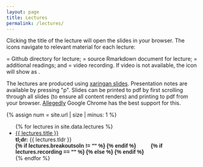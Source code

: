 ```yaml
---
layout: page
title: Lectures
permalink: /lectures/
---
```


Clicking the title of the lecture will open the slides in your browser. The icons navigate to relevant material for each lecture: 

<i class="fab fa-github"></i> = Github directory for lecture; <i class="fab fa-r-project"></i> = source Rmarkdown document for lecture; <i class="fas fa-book"></i> = additional readings; and <i class="fas fa-video"></i> = video recording. If video is not available, the icon will show as <i class="fas fa-video-slash"></i>. 

The lectures are produced using [xaringan slides](https://slides.yihui.org/xaringan/#1). Presentation notes are available by pressing "p". Slides can be printed to pdf by first scrolling through all slides (to ensure all content renders) and printing to pdf from your browser. [Allegedly](https://bookdown.org/yihui/rmarkdown/ioslides-presentation.html#printing-and-pdf-output) Google Chrome has the best support for this.

{% assign num = site.url | size | minus: 1 %}

<ul id="archive">
{% for lectures in site.data.lectures %}
      <li class="archiveposturl">
        <span><a href="{{ site.url | slice: 0, num }}{{ site.baseurl }}/lectures/{{ lectures.dirname }}/{{ lectures.filename }}.html" target="_blank">{{ lectures.title }}</a></span><br>
<span class = "postlower">
<strong>tl;dr:</strong> {{ lectures.tldr }}</span>
<strong style="font-size:100%; font-family: 'DM Sans', sans-serif; float:right; padding-right: .5em">
{% if lectures.breakoutsoln != "" %}
<a href="{{ site.url | slice: 0, num }}{{ site.baseurl }}/lectures/{{ lectures.dirname }}/breakoutsoln/{{ lectures.breakoutsoln }}"><i class="fas fa-lightbulb"></i></a>
{% endif %}
	<a href="https://github.com/{{ site.githubdir}}/tree/master/lectures/{{ lectures.dirname }}"><i class="fab fa-github"></i></a>&nbsp;&nbsp;
<a href="https://github.com/{{ site.githubdir}}/tree/master/lectures/{{ lectures.dirname }}/{{ lectures.filename}}.Rmd"><i class="fab fa-r-project"></i></a>&nbsp;&nbsp;
<a href="{{ site.url | slice: 0, num }}{{ site.baseurl }}/readings#{{ lectures.reading }}"><i class="fas fa-book"></i></a>&nbsp;&nbsp;
{% if lectures.recording == "" %}
<i class="fas fa-video-slash"></i>
{% else %}
<a href="{{ site.url | slice: 0, num }}{{ site.baseurl }}/recordings/{{ lectures.recording_url }}"><i class="fas fa-video"></i></a>
{% endif %}

</strong> 
      </li>
{% endfor %}
</ul>
